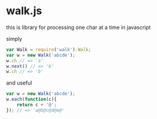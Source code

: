 # walk.js

this is library for processing one char at a time in javascript

simply
```javascript
var Walk = require('walk').Walk;
var w = new Walk('abcde');
w.ch // => 'a'
w.next() // => 'b'
w.ch // => 'b'
```

and useful
```javascript
var w = new Walk('abcde');
w.each(function(c){
    return c + '@';
}); // => 'a@b@c@d@e@'
```

